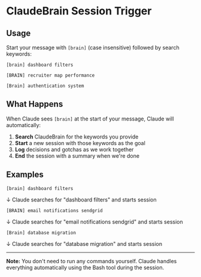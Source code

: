 # ClaudeBrain Session Trigger

## Usage

Start your message with `[brain]` (case insensitive) followed by search keywords:

```
[brain] dashboard filters
```

```
[BRAIN] recruiter map performance
```

```
[Brain] authentication system
```

## What Happens

When Claude sees `[brain]` at the start of your message, Claude will automatically:

1. **Search** ClaudeBrain for the keywords you provide
2. **Start** a new session with those keywords as the goal
3. **Log** decisions and gotchas as we work together
4. **End** the session with a summary when we're done

## Examples

```
[brain] dashboard filters
```
↓
Claude searches for "dashboard filters" and starts session

```
[BRAIN] email notifications sendgrid
```
↓
Claude searches for "email notifications sendgrid" and starts session

```
[Brain] database migration
```
↓
Claude searches for "database migration" and starts session

---

**Note:** You don't need to run any commands yourself. Claude handles everything automatically using the Bash tool during the session.
